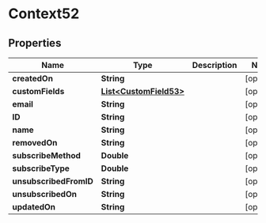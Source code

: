 
# Context52

## Properties
Name | Type | Description | Notes
------------ | ------------- | ------------- | -------------
**createdOn** | **String** |  |  [optional]
**customFields** | [**List&lt;CustomField53&gt;**](CustomField53.md) |  |  [optional]
**email** | **String** |  |  [optional]
**ID** | **String** |  |  [optional]
**name** | **String** |  |  [optional]
**removedOn** | **String** |  |  [optional]
**subscribeMethod** | **Double** |  |  [optional]
**subscribeType** | **Double** |  |  [optional]
**unsubscribedFromID** | **String** |  |  [optional]
**unsubscribedOn** | **String** |  |  [optional]
**updatedOn** | **String** |  |  [optional]



